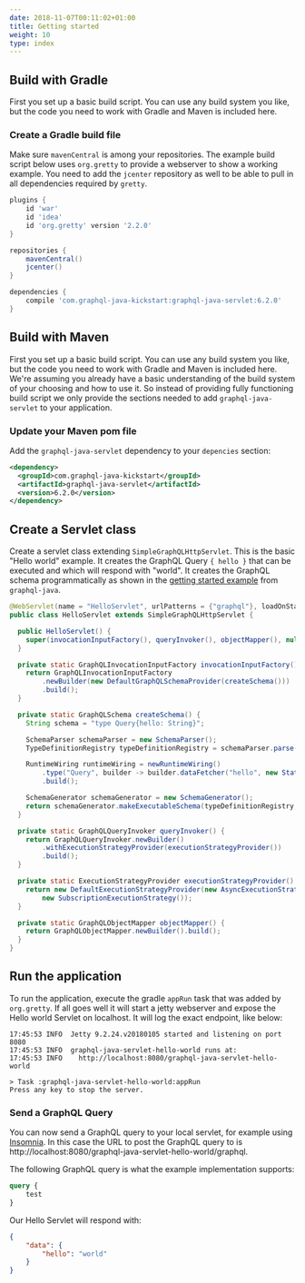 ```yaml
---
date: 2018-11-07T00:11:02+01:00
title: Getting started
weight: 10
type: index
---
```


## Build with Gradle

First you set up a basic build script. You can use any build system you like, but the code you need to work with 
Gradle and Maven is included here. 

### Create a Gradle build file

Make sure `mavenCentral` is among your repositories. The example build script below uses `org.gretty` to provide
a webserver to show a working example. You need to add the `jcenter` repository as well to be able to pull in all
dependencies required by `gretty`.

```gradle
plugins {
    id 'war'
    id 'idea'
    id 'org.gretty' version '2.2.0'
}

repositories {
    mavenCentral()
    jcenter()
}

dependencies {
    compile 'com.graphql-java-kickstart:graphql-java-servlet:6.2.0'
}
```

## Build with Maven

First you set up a basic build script. You can use any build system you like, but the code you need to work with 
Gradle and Maven is included here. We're assuming you already have a basic understanding of the build system of your
choosing and how to use it. So instead of providing fully functioning build script we only provide the sections
needed to add `graphql-java-servlet` to your application.

### Update your Maven pom file

Add the `graphql-java-servlet` dependency to your `depencies` section:

```xml
<dependency>
  <groupId>com.graphql-java-kickstart</groupId>
  <artifactId>graphql-java-servlet</artifactId>
  <version>6.2.0</version>
</dependency>
```

## Create a Servlet class

Create a servlet class extending `SimpleGraphQLHttpServlet`. This is the basic "Hello world" example. It creates
the GraphQL Query `{ hello }` that can be executed and which will respond with "world". It creates the GraphQL
schema programmatically as shown in the [getting started example](https://www.graphql-java.com/documentation/v11/getting-started/) from `graphql-java`. 

```java
@WebServlet(name = "HelloServlet", urlPatterns = {"graphql"}, loadOnStartup = 1)
public class HelloServlet extends SimpleGraphQLHttpServlet {

  public HelloServlet() {
    super(invocationInputFactory(), queryInvoker(), objectMapper(), null, false);
  }

  private static GraphQLInvocationInputFactory invocationInputFactory() {
    return GraphQLInvocationInputFactory
        .newBuilder(new DefaultGraphQLSchemaProvider(createSchema()))
        .build();
  }

  private static GraphQLSchema createSchema() {
    String schema = "type Query{hello: String}";

    SchemaParser schemaParser = new SchemaParser();
    TypeDefinitionRegistry typeDefinitionRegistry = schemaParser.parse(schema);

    RuntimeWiring runtimeWiring = newRuntimeWiring()
        .type("Query", builder -> builder.dataFetcher("hello", new StaticDataFetcher("world")))
        .build();

    SchemaGenerator schemaGenerator = new SchemaGenerator();
    return schemaGenerator.makeExecutableSchema(typeDefinitionRegistry, runtimeWiring);
  }

  private static GraphQLQueryInvoker queryInvoker() {
    return GraphQLQueryInvoker.newBuilder()
        .withExecutionStrategyProvider(executionStrategyProvider())
        .build();
  }

  private static ExecutionStrategyProvider executionStrategyProvider() {
    return new DefaultExecutionStrategyProvider(new AsyncExecutionStrategy(), null,
        new SubscriptionExecutionStrategy());
  }

  private static GraphQLObjectMapper objectMapper() {
    return GraphQLObjectMapper.newBuilder().build();
  }
}
```

## Run the application

To run the application, execute the gradle `appRun` task that was added by `org.gretty`. If all goes well it will
start a jetty webserver and expose the Hello world Servlet on localhost. It will log the exact endpoint, like below:

```plain
17:45:53 INFO  Jetty 9.2.24.v20180105 started and listening on port 8080
17:45:53 INFO  graphql-java-servlet-hello-world runs at:
17:45:53 INFO    http://localhost:8080/graphql-java-servlet-hello-world

> Task :graphql-java-servlet-hello-world:appRun
Press any key to stop the server.
```

### Send a GraphQL Query

You can now send a GraphQL query to your local servlet, for example using [Insomnia](https://insomnia.rest/graphql/).
In this case the URL to post the GraphQL query to is http://localhost:8080/graphql-java-servlet-hello-world/graphql.

The following GraphQL query is what the example implementation supports:
```graphql
query {
    test
}
```
Our Hello Servlet will respond with:
```json
{
	"data": {
		"hello": "world"
	}
}
```

